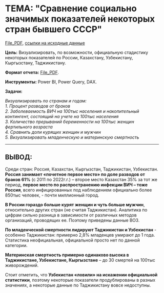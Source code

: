 # **ТЕМА: "Сравнение социально значимых показателей некоторых стран бывшего СССР"**
[File_PDF](https://github.com/IGOR-M97/Portfolio/blob/main/Example_PowerBI/%D0%A1%D1%80%D0%B0%D0%B2%D0%BD%D0%B5%D0%BD%D0%B8%D0%B5%20%D1%81%D0%BE%D1%86%D0%B8%D0%B0%D0%BB%D1%8C%D0%BD%D0%BE%20%D0%B7%D0%BD%D0%B0%D1%87%D0%B8%D0%BC%D1%8B%D1%85%20%D0%BF%D0%BE%D0%BA%D0%B0%D0%B7%D0%B0%D1%82%D0%B5%D0%BB%D0%B5%D0%B9%20%D0%BD%D0%B5%D0%BA%D0%BE%D1%82%D0%BE%D1%80%D1%8B%D1%85%20%D1%81%D1%82%D1%80%D0%B0%D0%BD%20%D0%B1%D1%8B%D0%B2%D1%88%D0%B5%D0%B3%D0%BE%20%D0%A1%D0%A1%D0%A1%D0%A0.pdf), [ссылки на исходные данные](https://github.com/IGOR-M97/Portfolio/blob/main/Example_PowerBI/%D0%9E%D0%BF%D0%B8%D1%81%D0%B0%D0%BD%D0%B8%D0%B5_%D0%B8%D1%81%D1%85%D0%BE%D0%B4%D0%BD%D1%8B%D1%85%20_%D0%B4%D0%B0%D0%BD%D0%BD%D1%8B%D1%85.md)  

**Цель:** Визуализировать, по возможности, официальную стадистику некоторых показателей по России, Казахстану, Узбекистану, Кыргызстану, Таджикистану.  

**Формат отчета:** [File_PDF](https://github.com/IGOR-M97/Portfolio/blob/main/Example_PowerBI/%D0%A1%D1%80%D0%B0%D0%B2%D0%BD%D0%B5%D0%BD%D0%B8%D0%B5%20%D1%81%D0%BE%D1%86%D0%B8%D0%B0%D0%BB%D1%8C%D0%BD%D0%BE%20%D0%B7%D0%BD%D0%B0%D1%87%D0%B8%D0%BC%D1%8B%D1%85%20%D0%BF%D0%BE%D0%BA%D0%B0%D0%B7%D0%B0%D1%82%D0%B5%D0%BB%D0%B5%D0%B9%20%D0%BD%D0%B5%D0%BA%D0%BE%D1%82%D0%BE%D1%80%D1%8B%D1%85%20%D1%81%D1%82%D1%80%D0%B0%D0%BD%20%D0%B1%D1%8B%D0%B2%D1%88%D0%B5%D0%B3%D0%BE%20%D0%A1%D0%A1%D0%A1%D0%A0.pdf).
  
**Инструменты:** Power BI, Power Query, DAX.

**Задачи:**
    
   *Визуализировать по странам и годам:   
    1. Процент разводов от браков  
    2. Заболеваемость ВИЧ на 100тыс населения и накопительный контингент, состоящий на учете на 100тыс населения  
    3. Количество прерываний беременности на 100тыс женщин фертильного возраста  
    4. Сравнить доли курящих женщин и мужчин  
    5. Визуализировать младенческую и материнскую смертность*

***
## **ВЫВОД:**

Среди стран: Россия, Казахстан, Кыргызстан, Таджикистан, Узбекистан. **Россия занимает «почетное первое место» по доле разводов от браков 61%** (с 2011 по 2022г.г.) – второе место Казахстан 35% за тот же период, **первое место по распространению инфекции ВИЧ – тоже Россия**, всего инфицированных под наблюдением официально более 850тыс человек, - почти миллионный город.

**В России гораздо больше курят женщин и чуть больше мужчин**, относительно других стран (не считая Таджикистан). Аналитика по цифрам сильно разница в зависимости от различных методов организаций, проводящих ее. Поэтому приведены данные ВОЗ.

**По младенческой смертности лидируют Таджикистан и Узбекистан** - особенно Таджикистан: примерно 2,8% младенцев умирают до 1 года. Статистика неофициальная, официальной просто нет по данной категории.

**Материнская смертность примерно одинаково высока в Таджикистане, Узбекистане, Кыргызстане** – до 30 смертей на 100тыс живорождений.

Стоит отметить, что **Узбекистан «ловили» на искажении официальной статистики**, поэтому некоторые показатели продублированы в разных значениях, а некоторые данные по Таджикистану вовсе недоступны.

